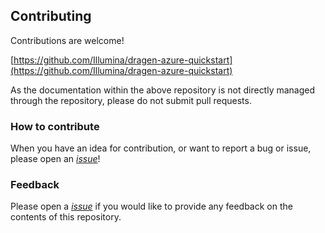 ## Contributing

Contributions are welcome!

[https://github.com/Illumina/dragen-azure-quickstart](https://github.com/Illumina/dragen-azure-quickstart)

As the documentation within the above repository is not directly managed through the repository, please do not submit pull requests.

### How to contribute

When you have an idea for contribution, or want to report a bug or issue, please open an [*issue*](https://github.com/Illumina/dragen-azure-quickstart/issues)!

### Feedback

Please open a [*issue*](https://github.com/Illumina/dragen-azure-quickstart/issues) if you would like to provide any feedback on the contents of this repository.
